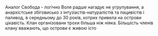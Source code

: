 Аналог Свобода - логічно
Воля радше нагадує не угрупування, а анархістське збіговисько з інтузіастів-натуралістів та пацивістів і паливод, в середньому до 30 років, котрих привела на острови цікавість. Клан організовани трохи більша ніж ніяка. Більшість членів клану вважають, що острови є живою істо